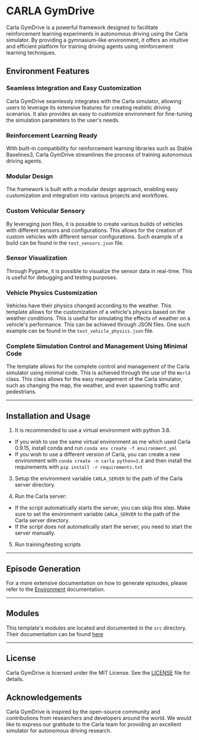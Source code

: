 # CARLA GymDrive

Carla GymDrive is a powerful framework designed to facilitate reinforcement learning experiments in autonomous driving using the Carla simulator. By providing a gymnasium-like environment, it offers an intuitive and efficient platform for training driving agents using reinforcement learning techniques.

## Environment Features

### Seamless Integration and Easy Customization

Carla GymDrive seamlessly integrates with the Carla simulator, allowing users to leverage its extensive features for creating realistic driving scenarios. It also provides an easy to customize environment for fine-tuning the simulation parameters to the user's needs.

### Reinforcement Learning Ready

With built-in compatibility for reinforcement learning libraries such as Stable Baselines3, Carla GymDrive streamlines the process of training autonomous driving agents.

### Modular Design

The framework is built with a modular design approach, enabling easy customization and integration into various projects and workflows.

### Custom Vehicular Sensory

By leveraging json files, it is possible to create various builds of vehicles with different sensors and configurations. This allows for the creation of custom vehicles with different sensor configurations. Such example of a build can be found in the `test_sensors.json` file.

### Sensor Visualization

Through Pygame, it is possible to visualize the sensor data in real-time. This is useful for debugging and testing purposes.

### Vehicle Physics Customization

Vehicles have their physics changed according to the weather. This template allows for the customization of a vehicle's physics based on the weather conditions. This is useful for simulating the effects of weather on a vehicle's performance. This can be achieved through JSON files. One such example can be found in the `test_vehicle_physics.json` file.

### Complete Simulation Control and Management Using Minimal Code

The template allows for the complete control and management of the Carla simulator using minimal code. This is achieved through the use of the `World` class. This class allows for the easy management of the Carla simulator, such as changing the map, the weather, and even spawning traffic and pedestrians.

---

## Installation and Usage

1. It is recommended to use a virtual environment with python 3.8.

 - If you wish to use the same virtual environment as me which used Carla 0.9.15, install conda and run `conda env create -f environment.yml`
 - If you wish to use a different version of Carla, you can create a new environment with `conda create -n carla python=3.8` and then install the requirements with `pip install -r requirements.txt`

3. Setup the environment variable `CARLA_SERVER` to the path of the Carla server directory.

4. Run the Carla server:

 - If the script automatically starts the server, you can skip this step. Make sure to set the environment variable `CARLA_SERVER` to the path of the Carla server directory.
 - If the script does not automatically start the server, you need to start the server manually.

5. Run training/testing scripts

---

## Episode Generation

For a more extensive documentation on how to generate episodes, please refer to the [Environment](env/README.md) documentation.

---

## Modules

This template's modules are located and documented in the `src` directory. Their documentation can be found [here](src/README.md)

---

## License

Carla GymDrive is licensed under the MIT License. See the [LICENSE](/LICENSE) file for details.

## Acknowledgements

Carla GymDrive is inspired by the open-source community and contributions from researchers and developers around the world. We would like to express our gratitude to the Carla team for providing an excellent simulator for autonomous driving research.

